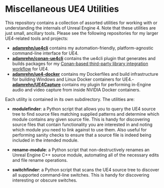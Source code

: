 # Miscellaneous UE4 Utilities

This repository contains a collection of assorted utilities for working with or understanding the internals of Unreal Engine 4. Note that these utilities are just small, ancillary tools. Please see the following repositories for my larger UE4-related tools and projects:

- [**adamrehn/ue4cli**](https://github.com/adamrehn/ue4cli) contains my automation-friendly, platform-agnostic command-line interface for UE4.
- [**adamrehn/conan-ue4cli**](https://github.com/adamrehn/conan-ue4cli) contains the ue4cli plugin that generates and builds packages for my [Conan-based third-party library integration workflow](https://adamrehn.com/articles/cross-platform-library-integration-in-unreal-engine-4) for UE4.
- [**adamrehn/ue4-docker**](https://github.com/adamrehn/ue4-docker) contains my Dockerfiles and build infrastructure for building Windows and Linux Docker containers for UE4.- [**adamrehn/UE4Capture**](https://github.com/adamrehn/UE4Capture) contains my plugin for performing in-Engine audio and video capture from inside NVIDIA Docker containers.

Each utility is contained in its own subdirectory. The utilities are:

- **modulefinder**: a Python script that allows you to query the UE4 source tree to find source files matching supplied patterns and determine which module contains any given source file. This is handy for discovering source files that contain functionality you are interested in and noting which module you need to link against to use them. Also useful for performing sanity checks to ensure that a source file is indeed being included in the intended module.

- **rename-module**: a Python script that non-destructively renames an Unreal Engine C++ source module, automating all of the necessary edits and file rename operations.

- **switchfinder**: a Python script that scans the UE4 source tree to discover all supported command-line switches. This is handy for discovering interesting or obscure switches.
